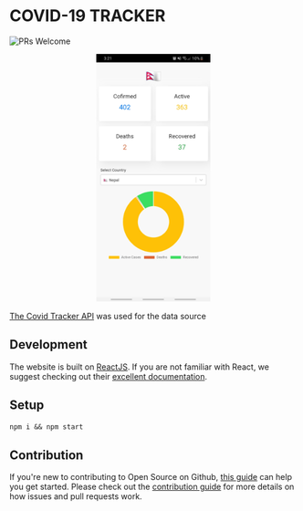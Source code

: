 # COVID-19 TRACKER
![PRs Welcome](https://img.shields.io/badge/PRs-welcome-brightgreen.svg?style=flat-square)

<p align="center">
  <img src="Demo.jpg" 
       width="200" 
   />
</p>

[The Covid Tracker API](https://github.com/mathdroid/covid-19-api) was used for the data source


## Development
The website is built on [ReactJS](https://reactjs.org/). If you are not familiar with React, we suggest checking out their [excellent documentation](https://reactjs.org/docs).

## Setup
```
npm i && npm start
```

## Contribution

If you're new to contributing to Open Source on Github, [this guide](https://guides.github.com/activities/contributing-to-open-source/) can help you get started. Please check out the [contribution guide](CONTRIBUTING.md) for more details on how issues and pull requests work.
